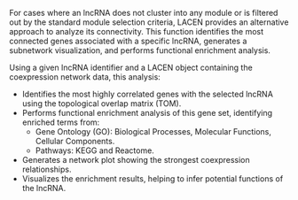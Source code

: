 For cases where an lncRNA does not cluster into any module or is filtered out by the standard module selection criteria, LACEN provides an alternative approach to analyze its connectivity. This function identifies the most connected genes associated with a specific lncRNA, generates a subnetwork visualization, and performs functional enrichment analysis.

Using a given lncRNA identifier and a LACEN object containing the coexpression network data, this analysis:

- Identifies the most highly correlated genes with the selected lncRNA using the topological overlap matrix (TOM).
- Performs functional enrichment analysis of this gene set, identifying enriched terms from:
    - Gene Ontology (GO): Biological Processes, Molecular Functions, Cellular Components.
    - Pathways: KEGG and Reactome.
- Generates a network plot showing the strongest coexpression relationships.
- Visualizes the enrichment results, helping to infer potential functions of the lncRNA.
